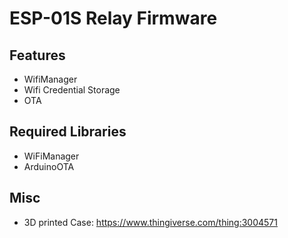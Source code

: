 # ESP-01S Relay Firmware #

## Features ##
* WifiManager
* Wifi Credential Storage
* OTA

## Required Libraries ##
* WiFiManager
* ArduinoOTA

## Misc ##
* 3D printed Case: https://www.thingiverse.com/thing:3004571
